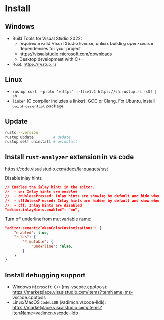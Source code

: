 # Install

## Windows
- Build Tools for Visual Studio 2022:
  - requires a valid Visual Studio license, unless building open-source dependencies for your project
  - https://visualstudio.microsoft.com/downloads
  - Desktop development with C++
- Rust: https://rustup.rs

## Linux
- `rustup`: `curl --proto '=https' --tlsv1.2 https://sh.rustup.rs -sSf | sh`
- `linker` (C compiler includes a linker): GCC or Clang. For Ubuntu, install `build-essential` package

## Update
```sh
rustc --version
rustup update         # update
rustup self uninstall # uninstall
```

## Install `rust-analyzer` extension in vs code
https://code.visualstudio.com/docs/languages/rust

Disable inlay hints:
```json
// Enables the inlay hints in the editor.
//  - on: Inlay hints are enabled
//  - onUnlessPressed: Inlay hints are showing by default and hide when holding Ctrl+Alt
//  - offUnlessPressed: Inlay hints are hidden by default and show when holding Ctrl+Alt
//  - off: Inlay hints are disabled
"editor.inlayHints.enabled": "on",
```

Turn off underline from mut variable name:
```json
"editor.semanticTokenColorCustomizations": {
    "enabled": true,
    "rules": {
        "*.mutable": {
            "underline": false,
        }
    }
}
```

## Install debugging support
- Windows `Microsoft C++` (ms-vscode.cpptools): https://marketplace.visualstudio.com/items?itemName=ms-vscode.cpptools
- Linux/MacOS `CodeLLDB` (vadimcn.vscode-lldb): https://marketplace.visualstudio.com/items?itemName=vadimcn.vscode-lldb
